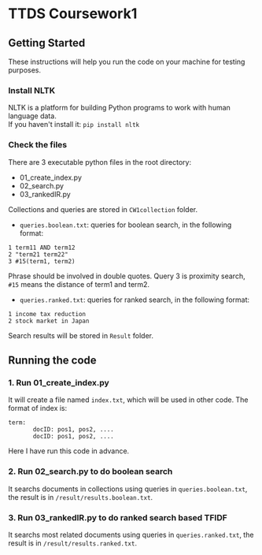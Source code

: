 # TTDS Coursework1

## Getting Started
These instructions will help you run the code on your machine for testing purposes.
### Install NLTK
NLTK is a platform for building Python programs to work with human language data.  
If you haven't install it: `pip install nltk`   
### Check the files
There are 3 executable python files in the root directory:   
  * 01_create_index.py
  * 02_search.py
  * 03_rankedIR.py

Collections and queries are stored in `CW1collection` folder.
* `queries.boolean.txt`: queries for boolean search, in the following format:  
```
1 term11 AND term12         
2 "term21 term22"           
3 #15(term1, term2)
```
Phrase should be involved in double quotes. Query 3 is proximity search, `#15` means the distance of term1 and term2.    

* `queries.ranked.txt`: queries for ranked search, in the following format:   
```
1 income tax reduction  
2 stock market in Japan  
```
Search results will be stored in `Result` folder.

## Running the code  
### 1. Run 01_create_index.py
It will create a file named `index.txt`, which will be used in other code. The format of index is:  
```
term: 
       docID: pos1, pos2, .... 
       docID: pos1, pos2, ....
```
Here I have run this code in advance.  

### 2. Run 02_search.py to do boolean search
It searchs documents in collections using queries in `queries.boolean.txt`, the result is in `/result/results.boolean.txt`.  

### 3. Run 03_rankedIR.py to do ranked search based TFIDF
It searchs most related documents using queries in `queries.ranked.txt`, the result is in `/result/results.ranked.txt`.
